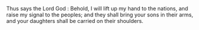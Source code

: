 Thus says the Lord God : Behold, I will lift up my hand to the nations, and raise my signal to the peoples; and they shall bring your sons in their arms, and your daughters shall be carried on their shoulders.
